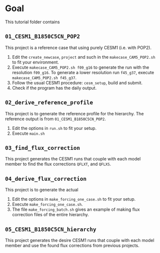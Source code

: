 # Goal

This tutorial folder contains 


## `01_CESM1_B1850C5CN_POP2`

This project is a reference case that using purely CESM1 (i.e. with POP2).

1. Edit the `create_newcase`, `project` and such in the `makecase_CAM5_POP2.sh` to fit your environment.
2. Execute `makecase_CAM5_POP2.sh f09_g16` to generate the run with the resolution `f09_g16`. To generate a lower resolution run `f45_g37`, execute `makecase_CAM5_POP2.sh f45_g37`.
3. Follow the usual CESM1 procedure: `cesm_setup`, build and submit.
4. Check if the program has the daily output.

## `02_derive_reference_profile`

This project is to generate the reference profile for the hierarchy. The reference output is from `01_CESM1_B1850C5CN_POP2`.

1. Edit the options in `run.sh` to fit your setup.
2. Execute `main.sh`

## `03_find_flux_correction`

This project generates the CESM1 runs that couple with each model member to find the flux corrections `QFLXT`, and `QFLXS`.


## `04_derive_flux_correction`

This project is to generate the actual

1. Edit the options in `make_forcing_one_case.sh` to fit your setup.
2. Execute `make_forcing_one_case.sh`.
3. The file `make_forcing_batch.sh` gives an example of making flux correction files of the entire hierarchy.

## `05_CESM1_B1850C5CN_hierarchy`

This project generates the desire CESM1 runs that couple with each model member and use the found flux corrections from previous projects.
